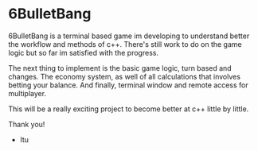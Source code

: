 # 6BulletBang
6BulletBang is a terminal based game im developing to understand better the workflow and methods of c++. There's still work to do on the game logic but so far im satisfied with the progress.

The next thing to implement is the basic game logic, turn based and changes. The economy system, as well of all calculations that involves betting your balance. And finally, terminal window and remote access for multiplayer.

This will be a really exciting project to become better at c++ little by little.

Thank you!

- Itu
